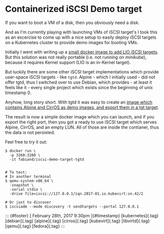 Containerized iSCSI Demo target
===============================

If you want to boot a VM of a disk, then you obviously need a disk.

And as I'm currently playing with launching VMs of iSCSI target's I took
this as an excercise to come up with a nice setup to easily deploy iSCSI
targets on a Kubernetes cluster to provide demo images for booting VMs.

Initially I went with writing up a [small docker image to add LIO iSCSI
targets](https://github.com/kubevirt/kubevirt/pull/94/commits/2b4022b5b1565fa6672761c068fabc9cb1c5e546).
But this solution was not really portable (i.e. not running on
minikube), because it requires Kernel support (LIO is an in-Kernel
target).

But luckily there are some other iSCSI target implementations which
provide user-space iSCSI targets - like `tgtd`. Alpine - which I
initially used - did not offer tgtd, thus I switched over to use Debian,
which provides - at least it feels like it - every single project which
exists since the beginning of unix timestamp 0.

Anyhow, long story short. With tgtd it was easy to create an [image
which contains Alpine and CirrOS as demo images, and export them in a
tgt
target](https://github.com/kubevirt/kubevirt/pull/94/commits/121a585457c138fe4336602487a4624b00c4f7da).

The result is now a simple docker image which you can launch, and if you
export the right port, then you got a ready to use iSCSI target which
serves Alpine, CirrOS, and an empty LUN. All of those are inside the
contianer, thus the data is not persisted.

Feel free to try it out:

    $ docker run \
      -p 3260:3260 \
      -it fabiand/iscsi-demo-target-tgtd


    # To test:
    # In another terminal
    $ qemu-system-x86_64 \
      -snapshot \
      -serial stdio \
      -drive file=iscsi://127.0.0.1/iqn.2017-01.io.kubevirt:sn.42/2

    # Or just to discover
    $ iscsiadm --mode discovery -t sendtargets --portal 127.0.0.1

::: {#footer}
[ February 28th, 2017 9:30pm ]{#timestamp} [kubernetes]{.tag}
[debian]{.tag} [alpine]{.tag} [cirros]{.tag} [kubevirt]{.tag}
[libvirtd]{.tag} [qemu]{.tag} [fedora]{.tag}
:::
